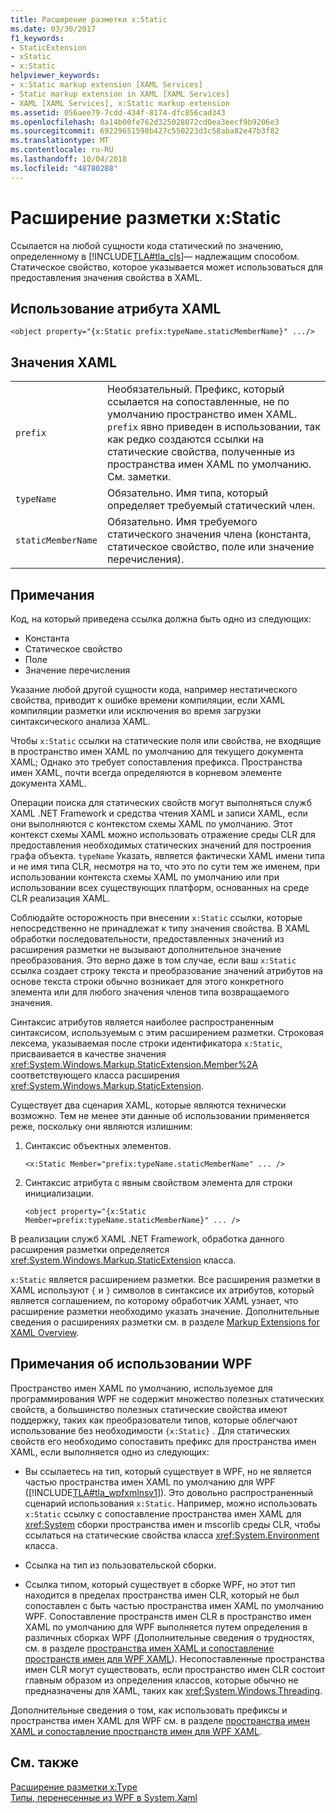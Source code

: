 ```yaml
---
title: Расширение разметки x:Static
ms.date: 03/30/2017
f1_keywords:
- StaticExtension
- xStatic
- x:Static
helpviewer_keywords:
- x:Static markup extension [XAML Services]
- Static markup extension in XAML [XAML Services]
- XAML [XAML Services], x:Static markup extension
ms.assetid: 056aee79-7cdd-434f-8174-dfc856cad343
ms.openlocfilehash: 8a14b00fe762d325028072cd0ea3eecf9b9206e3
ms.sourcegitcommit: 69229651598b427c550223d3c58aba82e47b3f82
ms.translationtype: MT
ms.contentlocale: ru-RU
ms.lasthandoff: 10/04/2018
ms.locfileid: "48780288"
---
```

# <a name="xstatic-markup-extension"></a>Расширение разметки x:Static
Ссылается на любой сущности кода статический по значению, определенному в [!INCLUDE[TLA#tla_cls](../../../includes/tlasharptla-cls-md.md)]— надлежащим способом. Статическое свойство, которое указывается может использоваться для предоставления значения свойства в XAML.  
  
## <a name="xaml-attribute-usage"></a>Использование атрибута XAML  
  
```xaml  
<object property="{x:Static prefix:typeName.staticMemberName}" .../>  
```  
  
## <a name="xaml-values"></a>Значения XAML  
  
| | |  
|-|-|  
|`prefix`|Необязательный. Префикс, который ссылается на сопоставленные, не по умолчанию пространство имен XAML. `prefix` явно приведен в использовании, так как редко создаются ссылки на статические свойства, полученные из пространства имен XAML по умолчанию. См. заметки.|  
|`typeName`|Обязательно. Имя типа, который определяет требуемый статический член.|  
|`staticMemberName`|Обязательно. Имя требуемого статического значения члена (константа, статическое свойство, поле или значение перечисления).|  
  
## <a name="remarks"></a>Примечания  

Код, на который приведена ссылка должна быть одно из следующих:  
  
-   Константа  
-   Статическое свойство  
-   Поле  
-   Значение перечисления

Указание любой другой сущности кода, например нестатического свойства, приводит к ошибке времени компиляции, если XAML компиляции разметки или исключения во время загрузки синтаксического анализа XAML.  

Чтобы `x:Static` ссылки на статические поля или свойства, не входящие в пространство имен XAML по умолчанию для текущего документа XAML; Однако это требует сопоставления префикса. Пространства имен XAML, почти всегда определяются в корневом элементе документа XAML.  

Операции поиска для статических свойств могут выполняться служб XAML .NET Framework и средства чтения XAML и записи XAML, если они выполняются с контекстом схемы XAML по умолчанию. Этот контекст схемы XAML можно использовать отражение среды CLR для предоставления необходимых статических значений для построения графа объекта. `typeName` Указать, является фактически XAML имени типа и не имя типа CLR, несмотря на то, что это по сути тем же именем, при использовании контекста схемы XAML по умолчанию или при использовании всех существующих платформ, основанных на среде CLR реализация XAML.  

Соблюдайте осторожность при внесении `x:Static` ссылки, которые непосредственно не принадлежат к типу значения свойства. В XAML обработки последовательности, предоставленных значений из расширения разметки не вызывают дополнительное значение преобразования. Это верно даже в том случае, если ваш `x:Static` ссылка создает строку текста и преобразование значений атрибутов на основе текста строки обычно возникает для этого конкретного элемента или для любого значения членов типа возвращаемого значения.  

Синтаксис атрибутов является наиболее распространенным синтаксисом, используемым с этим расширением разметки. Строковая лексема, указываемая после строки идентификатора `x:Static`, присваивается в качестве значения <xref:System.Windows.Markup.StaticExtension.Member%2A> соответствующего класса расширения <xref:System.Windows.Markup.StaticExtension>.  

Существует два сценария XAML, которые являются технически возможно. Тем не менее эти данные об использовании применяется реже, поскольку они являются излишним:  

1.  Синтаксис объектных элементов.

    ```xaml
    <x:Static Member="prefix:typeName.staticMemberName" ... />
    ```

2.  Синтаксис атрибута с явным свойством элемента для строки инициализации.

    ```xaml
    <object property="{x:Static Member=prefix:typeName.staticMemberName}" ... />
    ```

В реализации служб XAML .NET Framework, обработка данного расширения разметки определяется <xref:System.Windows.Markup.StaticExtension> класса.  

`x:Static` является расширением разметки. Все расширения разметки в XAML используют `{` и `}` символов в синтаксисе их атрибутов, который является соглашением, по которому обработчик XAML узнает, что расширение разметки необходимо указать значение. Дополнительные сведения о расширениях разметки см. в разделе [Markup Extensions for XAML Overview](../../../docs/framework/xaml-services/markup-extensions-for-xaml-overview.md).  
  
## <a name="wpf-usage-notes"></a>Примечания об использовании WPF  
 Пространство имен XAML по умолчанию, используемое для программирования WPF не содержит множество полезных статических свойств, а большинство полезных статические свойства имеют поддержку, таких как преобразователи типов, которые облегчают использование без необходимости `{x:Static}` . Для статических свойств его необходимо сопоставить префикс для пространства имен XAML, если выполняется одно из следующих:  
  
-   Вы ссылаетесь на тип, который существует в WPF, но не является частью пространства имен XAML по умолчанию для WPF ([!INCLUDE[TLA#tla_wpfxmlnsv1](../../../includes/tlasharptla-wpfxmlnsv1-md.md)]). Это довольно распространенный сценарий использования `x:Static`. Например, можно использовать `x:Static` ссылку с сопоставление пространства имен XAML для <xref:System> сборки пространства имен и mscorlib среды CLR, чтобы ссылаться на статические свойства класса <xref:System.Environment> класса.  
  
-   Ссылка на тип из пользовательской сборки.  
  
-   Ссылка типом, который существует в сборке WPF, но этот тип находится в пределах пространства имен CLR, который не был сопоставлен с быть частью пространства имен XAML по умолчанию WPF. Сопоставление пространств имен CLR в пространство имен XAML по умолчанию для WPF выполняется путем определения в различных сборках WPF (Дополнительные сведения о трудностях, см. в разделе [пространства имен XAML и сопоставление пространств имен для WPF XAML](../../../docs/framework/wpf/advanced/xaml-namespaces-and-namespace-mapping-for-wpf-xaml.md)). Несопоставленные пространства имен CLR могут существовать, если пространство имен CLR состоит главным образом из определения классов, которые обычно не предназначены для XAML, таких как <xref:System.Windows.Threading>.  
  
 Дополнительные сведения о том, как использовать префиксы и пространства имен XAML для WPF см. в разделе [пространства имен XAML и сопоставление пространств имен для WPF XAML](../../../docs/framework/wpf/advanced/xaml-namespaces-and-namespace-mapping-for-wpf-xaml.md).  
  
## <a name="see-also"></a>См. также  
 [Расширение разметки x:Type](../../../docs/framework/xaml-services/x-type-markup-extension.md)  
 [Типы, перенесенные из WPF в System.Xaml](../../../docs/framework/xaml-services/types-migrated-from-wpf-to-system-xaml.md)
